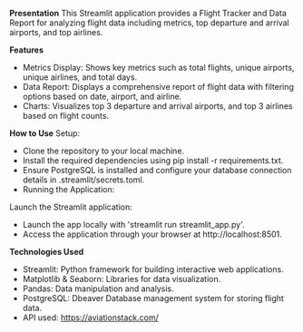 **Presentation**
This Streamlit application provides a Flight Tracker and Data Report for analyzing flight data including metrics, top departure and arrival airports, and top airlines.


**Features**
- Metrics Display: Shows key metrics such as total flights, unique airports, unique airlines, and total days.
- Data Report: Displays a comprehensive report of flight data with filtering options based on date, airport, and airline.
- Charts: Visualizes top 3 departure and arrival airports, and top 3 airlines based on flight counts.


**How to Use**
Setup:
   - Clone the repository to your local machine.
   - Install the required dependencies using pip install -r requirements.txt.
   - Ensure PostgreSQL is installed and configure your database connection details in .streamlit/secrets.toml.
   - Running the Application:

Launch the Streamlit application:
   - Launch the app locally with 'streamlit run streamlit_app.py'.
   - Access the application through your browser at http://localhost:8501.



**Technologies Used**
   - Streamlit: Python framework for building interactive web applications.
   - Matplotlib & Seaborn: Libraries for data visualization.
   - Pandas: Data manipulation and analysis.
   - PostgreSQL: Dbeaver Database management system for storing flight data.
   - API used: https://aviationstack.com/